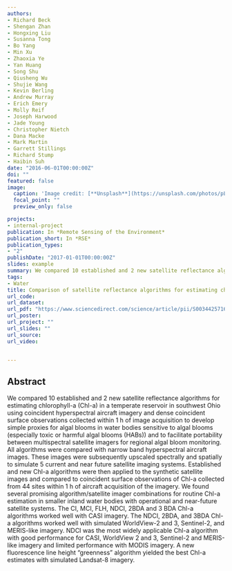 ```yaml
---
authors:
- Richard Beck
- Shengan Zhan
- Hongxing Liu
- Susanna Tong
- Bo Yang
- Min Xu
- Zhaoxia Ye
- Yan Huang
- Song Shu
- Qiusheng Wu
- Shujie Wang
- Kevin Berling
- Andrew Murray
- Erich Emery
- Molly Reif
- Joseph Harwood
- Jade Young
- Christopher Nietch
- Dana Macke
- Mark Martin
- Garrett Stillings
- Richard Stump
- Haibin Suh
date: "2016-06-01T00:00:00Z"
doi: ""
featured: false
image:
  caption: 'Image credit: [**Unsplash**](https://unsplash.com/photos/pLCdAaMFLTE)'
  focal_point: ""
  preview_only: false

projects:
- internal-project
publication: In *Remote Sensing of the Environment*
publication_short: In *RSE*
publication_types:
- "2"
publishDate: "2017-01-01T00:00:00Z"
slides: example
summary: We compared 10 established and 2 new satellite reflectance algorithms for estimating chlorophyll-a (Chl-a) in a temperate reservoir in southwest Ohio using coincident hyperspectral aircraft imagery and dense coincident surface observations collected within 1 h of image acquisition to develop simple proxies for algal blooms in water bodies sensitive to algal blooms (especially toxic or harmful algal blooms (HABs)) and to facilitate portability between multispectral satellite imagers for regional algal bloom monitoring.
tags:
- Water
title: Comparison of satellite reflectance algorithms for estimating chlorophyll-a in a temperate reservoir using coincident hyperspectral aircraft imagery and dense coincident surface observations
url_code: 
url_dataset: 
url_pdf: "https://www.sciencedirect.com/science/article/pii/S0034425716300943"
url_poster: 
url_project: ""
url_slides: ""
url_source: 
url_video:


---
```


## Abstract
We compared 10 established and 2 new satellite reflectance algorithms for estimating chlorophyll-a (Chl-a) in a temperate reservoir in southwest Ohio using coincident hyperspectral aircraft imagery and dense coincident surface observations collected within 1 h of image acquisition to develop simple proxies for algal blooms in water bodies sensitive to algal blooms (especially toxic or harmful algal blooms (HABs)) and to facilitate portability between multispectral satellite imagers for regional algal bloom monitoring. All algorithms were compared with narrow band hyperspectral aircraft images. These images were subsequently upscaled spectrally and spatially to simulate 5 current and near future satellite imaging systems. Established and new Chl-a algorithms were then applied to the synthetic satellite images and compared to coincident surface observations of Chl-a collected from 44 sites within 1 h of aircraft acquisition of the imagery. We found several promising algorithm/satellite imager combinations for routine Chl-a estimation in smaller inland water bodies with operational and near-future satellite systems. The CI, MCI, FLH, NDCI, 2BDA and 3 BDA Chl-a algorithms worked well with CASI imagery. The NDCI, 2BDA, and 3BDA Chl-a algorithms worked well with simulated WorldView-2 and 3, Sentinel-2, and MERIS-like imagery. NDCI was the most widely applicable Chl-a algorithm with good performance for CASI, WorldView 2 and 3, Sentinel-2 and MERIS-like imagery and limited performance with MODIS imagery. A new fluorescence line height “greenness” algorithm yielded the best Chl-a estimates with simulated Landsat-8 imagery.